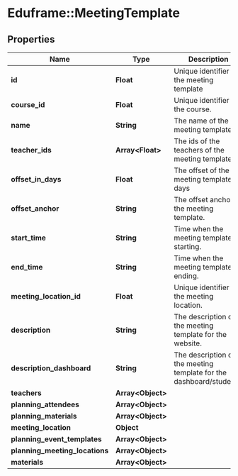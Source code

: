 # Eduframe::MeetingTemplate

## Properties
Name | Type | Description | Notes
------------ | ------------- | ------------- | -------------
**id** | **Float** | Unique identifier of the meeting template | 
**course_id** | **Float** | Unique identifier of the course. | 
**name** | **String** | The name of the meeting template. | [optional] 
**teacher_ids** | **Array&lt;Float&gt;** | The ids of the teachers of the meeting template | [optional] 
**offset_in_days** | **Float** | The offset of the meeting template in days | 
**offset_anchor** | **String** | The offset anchor of the meeting template. | 
**start_time** | **String** | Time when the meeting template is starting. | 
**end_time** | **String** | Time when the meeting template is ending. | 
**meeting_location_id** | **Float** | Unique identifier of the meeting location. | [optional] 
**description** | **String** | The description of the meeting template for the website. | [optional] 
**description_dashboard** | **String** | The description of the meeting template for the dashboard/students. | [optional] 
**teachers** | **Array&lt;Object&gt;** |  | [optional] 
**planning_attendees** | **Array&lt;Object&gt;** |  | [optional] 
**planning_materials** | **Array&lt;Object&gt;** |  | [optional] 
**meeting_location** | **Object** |  | [optional] 
**planning_event_templates** | **Array&lt;Object&gt;** |  | [optional] 
**planning_meeting_locations** | **Array&lt;Object&gt;** |  | [optional] 
**materials** | **Array&lt;Object&gt;** |  | [optional] 


